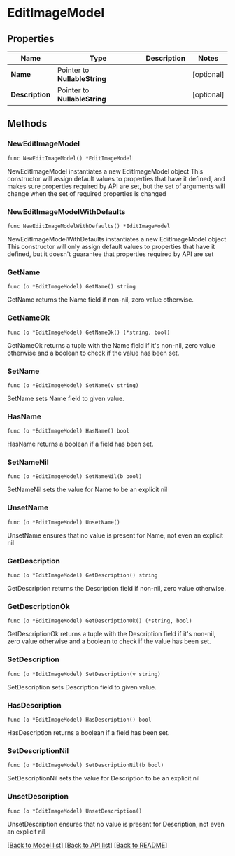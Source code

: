 # EditImageModel

## Properties

Name | Type | Description | Notes
------------ | ------------- | ------------- | -------------
**Name** | Pointer to **NullableString** |  | [optional] 
**Description** | Pointer to **NullableString** |  | [optional] 

## Methods

### NewEditImageModel

`func NewEditImageModel() *EditImageModel`

NewEditImageModel instantiates a new EditImageModel object
This constructor will assign default values to properties that have it defined,
and makes sure properties required by API are set, but the set of arguments
will change when the set of required properties is changed

### NewEditImageModelWithDefaults

`func NewEditImageModelWithDefaults() *EditImageModel`

NewEditImageModelWithDefaults instantiates a new EditImageModel object
This constructor will only assign default values to properties that have it defined,
but it doesn't guarantee that properties required by API are set

### GetName

`func (o *EditImageModel) GetName() string`

GetName returns the Name field if non-nil, zero value otherwise.

### GetNameOk

`func (o *EditImageModel) GetNameOk() (*string, bool)`

GetNameOk returns a tuple with the Name field if it's non-nil, zero value otherwise
and a boolean to check if the value has been set.

### SetName

`func (o *EditImageModel) SetName(v string)`

SetName sets Name field to given value.

### HasName

`func (o *EditImageModel) HasName() bool`

HasName returns a boolean if a field has been set.

### SetNameNil

`func (o *EditImageModel) SetNameNil(b bool)`

 SetNameNil sets the value for Name to be an explicit nil

### UnsetName
`func (o *EditImageModel) UnsetName()`

UnsetName ensures that no value is present for Name, not even an explicit nil
### GetDescription

`func (o *EditImageModel) GetDescription() string`

GetDescription returns the Description field if non-nil, zero value otherwise.

### GetDescriptionOk

`func (o *EditImageModel) GetDescriptionOk() (*string, bool)`

GetDescriptionOk returns a tuple with the Description field if it's non-nil, zero value otherwise
and a boolean to check if the value has been set.

### SetDescription

`func (o *EditImageModel) SetDescription(v string)`

SetDescription sets Description field to given value.

### HasDescription

`func (o *EditImageModel) HasDescription() bool`

HasDescription returns a boolean if a field has been set.

### SetDescriptionNil

`func (o *EditImageModel) SetDescriptionNil(b bool)`

 SetDescriptionNil sets the value for Description to be an explicit nil

### UnsetDescription
`func (o *EditImageModel) UnsetDescription()`

UnsetDescription ensures that no value is present for Description, not even an explicit nil

[[Back to Model list]](../README.md#documentation-for-models) [[Back to API list]](../README.md#documentation-for-api-endpoints) [[Back to README]](../README.md)


